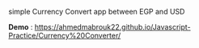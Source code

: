 simple Currency Convert app between EGP and USD

**Demo** : https://ahmedmabrouk22.github.io/Javascript-Practice/Currency%20Converter/
